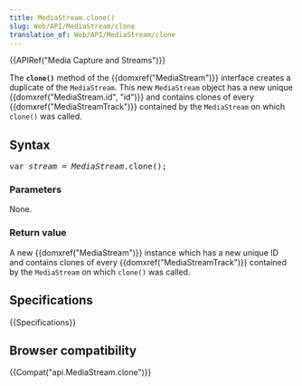 ```yaml
---
title: MediaStream.clone()
slug: Web/API/MediaStream/clone
translation_of: Web/API/MediaStream/clone
---
```

<p>{{APIRef("Media Capture and Streams")}}</p>

<p>The <strong><code>clone()</code></strong> method of the {{domxref("MediaStream")}} interface creates a duplicate of the <code>MediaStream</code>. This new <code>MediaStream</code> object has a new unique {{domxref("MediaStream.id", "id")}} and contains clones of every {{domxref("MediaStreamTrack")}} contained by the <code>MediaStream</code> on which <code>clone()</code> was called.</p>

<h2 id="Syntax">Syntax</h2>

<pre class="syntaxbox">var <em>stream</em> = <em>MediaStream</em>.clone();</pre>

<h3 id="Parameters">Parameters</h3>

<p>None.</p>

<h3 id="Return_value">Return value</h3>

<p>A new {{domxref("MediaStream")}} instance which has a new unique ID and contains clones of every {{domxref("MediaStreamTrack")}} contained by the <code>MediaStream</code> on which <code>clone()</code> was called.</p>

<h2 id="Specifications">Specifications</h2>

{{Specifications}}

<h2 id="Browser_compatibility">Browser compatibility</h2>



<p>{{Compat("api.MediaStream.clone")}}</p>
